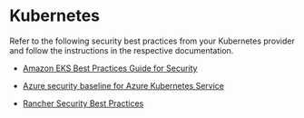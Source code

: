 <!-- loiof06bfa14460e40bbb602c22d7669a454 -->

# Kubernetes

Refer to the following security best practices from your Kubernetes provider and follow the instructions in the respective documentation.

-   [Amazon EKS Best Practices Guide for Security](https://aws.github.io/aws-eks-best-practices/security/docs/)

-   [Azure security baseline for Azure Kubernetes Service](https://learn.microsoft.com/en-us/security/benchmark/azure/baselines/aks-security-baseline?context=%2Fazure%2Faks%2Fcontext%2Faks-context)

-   [Rancher Security Best Practices](https://ranchermanager.docs.rancher.com/pages-for-subheaders/rancher-hardening-guides)

